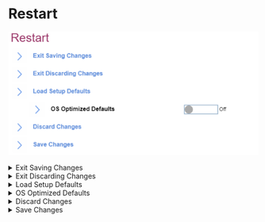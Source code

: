 # Restart #
![](./img/restart.png)

<details><summary>Exit Saving Changes</summary>
Exit Setup and save your changes.<br>
The option requires additional confirmation.

</details>


<details><summary>Exit Discarding Changes</summary>
Exit Setup without saving changes. The following changes WILL NOT be discarded and must be reset within ThinkPad Setup:

1.	Date & Time
2.	Supervisor Password
3.	Power-on password
4.	Hard disk password

The option requires additional confirmation.

</details>


<details><summary>Load Setup Defaults</summary>
Load default values for all Setup items. The following changes WILL NO be discarded and must be reset within ThinkPad Setup:

1.	Security
2.	Date & Time

</details>


<details><summary>OS Optimized Defaults</summary>
One of 2 possible states:

1.	**Off** - OS Optimized Defaults are disabled. Default.
Note. When switching from ‘Enabled’ state the option will require additional confirmation.
2.	On – the default value of settings below are changed accordingly. Select ‘On’ to meet Microsoft (R) Windows 10 (R) Certification Requirement. 

Affected settings are:

1.	Secure Boot
2.	Secure RollBack Prevention
3.	Virtualization features


</details>


<details><summary>Discard Changes</summary>
Load previous values for most Setup items. The following changes WILL NOT be discarded and must be reset within ThinkPad Setup:

1.	Date & Time
2.	Supervisor password
3.	Power-on password
4.	Hard disk password

The option requires additional confirmation.


</details>

<details><summary>Save Changes</summary>
Save Setup data.

</details>